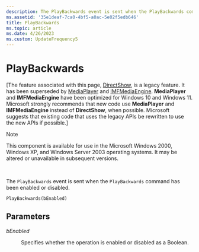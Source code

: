 ```yaml
---
description: The PlayBackwards event is sent when the PlayBackwards command has been enabled or disabled.
ms.assetid: '35e1deaf-7ca0-4bf5-a0ac-5e02f5edb646'
title: PlayBackwards
ms.topic: article
ms.date: 4/26/2023
ms.custom: UpdateFrequency5
---
```


# PlayBackwards

\[The feature associated with this page, [DirectShow](/windows/win32/directshow/directshow), is a legacy feature. It has been superseded by [MediaPlayer](/uwp/api/Windows.Media.Playback.MediaPlayer) and [IMFMediaEngine](/windows/win32/api/mfmediaengine/nn-mfmediaengine-imfmediaengine). **MediaPlayer** and **IMFMediaEngine** have been optimized for Windows 10 and Windows 11. Microsoft strongly recommends that new code use **MediaPlayer** and **IMFMediaEngine** instead of **DirectShow**, when possible. Microsoft suggests that existing code that uses the legacy APIs be rewritten to use the new APIs if possible.\]

> [!Note]  
> This component is available for use in the Microsoft Windows 2000, Windows XP, and Windows Server 2003 operating systems. It may be altered or unavailable in subsequent versions.

 

The `PlayBackwards` event is sent when the `PlayBackwards` command has been enabled or disabled.

``` syntax
PlayBackwards(bEnabled)
```

## Parameters

<dl> <dt>

<span id="bEnabled"></span><span id="benabled"></span><span id="BENABLED"></span>*bEnabled*
</dt> <dd>

Specifies whether the operation is enabled or disabled as a Boolean.

</dd> </dl>

 

 



